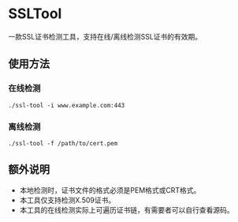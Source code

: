 # SSLTool

一款SSL证书检测工具，支持在线/离线检测SSL证书的有效期。

## 使用方法

### 在线检测

```shell
./ssl-tool -i www.example.com:443
```

### 离线检测

```shell
./ssl-tool -f /path/to/cert.pem
```

## 额外说明

- 本地检测时，证书文件的格式必须是PEM格式或CRT格式。
- 本工具仅支持检测X.509证书。
- 本工具的在线检测实际上可遍历证书链，有需要者可以自行查看源码。